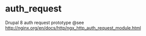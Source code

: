 auth_request
============

Drupal 8 auth request prototype
@see http://nginx.org/en/docs/http/ngx_http_auth_request_module.html
